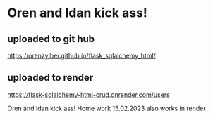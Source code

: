 # Oren and Idan kick ass!

## uploaded to git hub
https://orenzylber.github.io/flask_sqlalchemy_html/

## uploaded to render
https://flask-sqlalchemy-html-crud.onrender.com/users


Oren and Idan kick ass!
Home work 15.02.2023
also works in render 

